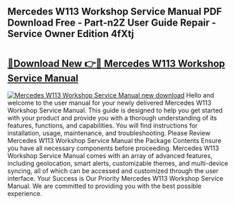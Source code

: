 ## Mercedes W113 Workshop Service Manual PDF Download Free - Part-n2Z User Guide Repair - Service Owner Edition 4fXtj

# <h2><a href="http://bc83958.oget.top/?id=Mercedes+W113+Workshop+Service+Manual">🔗Download New 👉🔴 Mercedes W113 Workshop Service Manual</a></h2>

[![Mercedes W113 Workshop Service Manual new download](https://i.imgur.com/5g1atiW.png)](http://bc83958.oget.top/?id=Mercedes+W113+Workshop+Service+Manual)
Hello and welcome to the user manual for your newly delivered Mercedes W113 Workshop Service Manual. This guide is designed to help you get started with your product and provide you with a thorough understanding of its features, functions, and capabilities. You will find instructions for installation, usage, maintenance, and troubleshooting. Please Review Mercedes W113 Workshop Service Manual the Package Contents Ensure you have all necessary components before proceeding. Mercedes W113 Workshop Service Manual comes with an array of advanced features, including geolocation, smart alerts, customizable themes, and multi-device syncing, all of which can be accessed and customized through the user interface. Your Success is Our Priority Mercedes W113 Workshop Service Manual. We are committed to providing you with the best possible experience.
